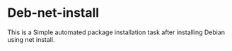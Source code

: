 # Deb-net-install

This is a Simple automated package installation task after installing Debian using net install. 
